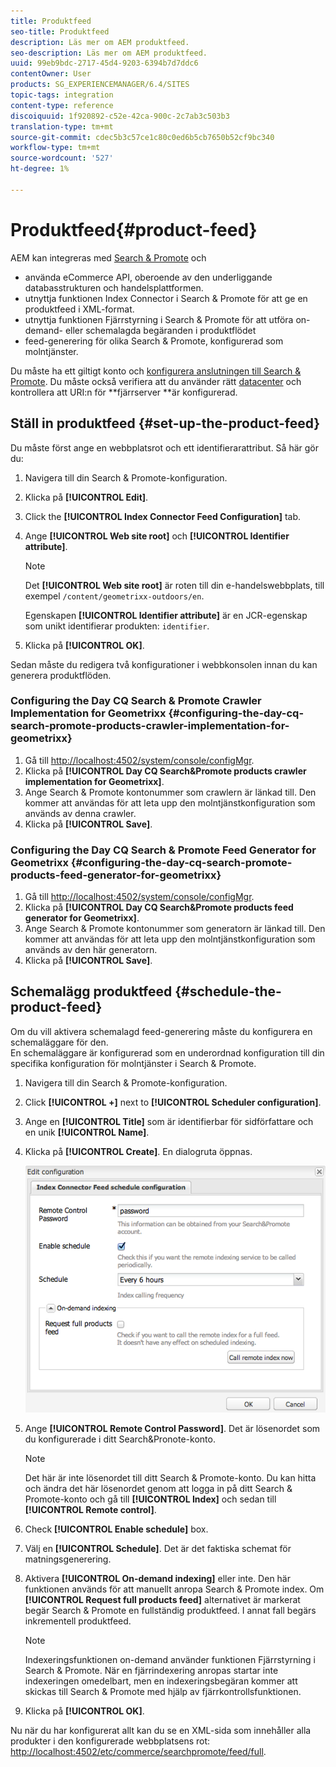 ```yaml
---
title: Produktfeed
seo-title: Produktfeed
description: Läs mer om AEM produktfeed.
seo-description: Läs mer om AEM produktfeed.
uuid: 99eb9bdc-2717-45d4-9203-6394b7d7ddc6
contentOwner: User
products: SG_EXPERIENCEMANAGER/6.4/SITES
topic-tags: integration
content-type: reference
discoiquuid: 1f920892-c52e-42ca-900c-2c7ab3c503b3
translation-type: tm+mt
source-git-commit: cdec5b3c57ce1c80c0ed6b5cb7650b52cf9bc340
workflow-type: tm+mt
source-wordcount: '527'
ht-degree: 1%

---
```



# Produktfeed{#product-feed}

AEM kan integreras med [Search &amp; Promote](https://www.adobe.com/solutions/testing-targeting/searchandpromote.html) och

* använda eCommerce API, oberoende av den underliggande databasstrukturen och handelsplattformen.
* utnyttja funktionen Index Connector i Search &amp; Promote för att ge en produktfeed i XML-format.
* utnyttja funktionen Fjärrstyrning i Search &amp; Promote för att utföra on-demand- eller schemalagda begäranden i produktflödet
* feed-generering för olika Search &amp; Promote, konfigurerad som molntjänster.

Du måste ha ett giltigt konto och [konfigurera anslutningen till Search &amp; Promote](/help/sites-administering/search-and-promote.md#configuring-the-connection-to-search-promote). Du måste också verifiera att du använder rätt [datacenter](/help/sites-administering/search-and-promote.md#configuring-the-data-center) och kontrollera att URI:n för **fjärrserver **är konfigurerad.

## Ställ in produktfeed {#set-up-the-product-feed}

Du måste först ange en webbplatsrot och ett identifierarattribut. Så här gör du:

1. Navigera till din Search &amp; Promote-konfiguration.
1. Klicka på **[!UICONTROL Edit]**.
1. Click the **[!UICONTROL Index Connector Feed Configuration]** tab.
1. Ange **[!UICONTROL Web site root]** och **[!UICONTROL Identifier attribute]**.

   >[!NOTE]
   >
   >Det **[!UICONTROL Web site root]** är roten till din e-handelswebbplats, till exempel `/content/geometrixx-outdoors/en`.
   >
   >Egenskapen **[!UICONTROL Identifier attribute]** är en JCR-egenskap som unikt identifierar produkten: `identifier`.

1. Klicka på **[!UICONTROL OK]**.

Sedan måste du redigera två konfigurationer i webbkonsolen innan du kan generera produktflöden.

### Configuring the Day CQ Search &amp; Promote Crawler Implementation for Geometrixx {#configuring-the-day-cq-search-promote-products-crawler-implementation-for-geometrixx}

1. Gå till [http://localhost:4502/system/console/configMgr](http://localhost:4502/system/console/configMgr).
1. Klicka på **[!UICONTROL Day CQ Search&Promote products crawler implementation for Geometrixx]**.
1. Ange Search &amp; Promote kontonummer som crawlern är länkad till. Den kommer att användas för att leta upp den molntjänstkonfiguration som används av denna crawler.
1. Klicka på **[!UICONTROL Save]**.

### Configuring the Day CQ Search &amp; Promote Feed Generator for Geometrixx {#configuring-the-day-cq-search-promote-products-feed-generator-for-geometrixx}

1. Gå till [http://localhost:4502/system/console/configMgr](http://localhost:4502/system/console/configMgr).
1. Klicka på **[!UICONTROL Day CQ Search&Promote products feed generator for Geometrixx]**.
1. Ange Search &amp; Promote kontonummer som generatorn är länkad till. Den kommer att användas för att leta upp den molntjänstkonfiguration som används av den här generatorn.
1. Klicka på **[!UICONTROL Save]**.

## Schemalägg produktfeed {#schedule-the-product-feed}

Om du vill aktivera schemalagd feed-generering måste du konfigurera en schemaläggare för den.\
En schemaläggare är konfigurerad som en underordnad konfiguration till din specifika konfiguration för molntjänster i Search &amp; Promote.

1. Navigera till din Search &amp; Promote-konfiguration.
1. Click **[!UICONTROL +]** next to **[!UICONTROL Scheduler configuration]**.
1. Ange en **[!UICONTROL Title]** som är identifierbar för sidförfattare och en unik **[!UICONTROL Name]**.
1. Klicka på **[!UICONTROL Create]**. En dialogruta öppnas.

   ![chlimage_1-108](assets/chlimage_1-108.png)

1. Ange **[!UICONTROL Remote Control Password]**. Det är lösenordet som du konfigurerade i ditt Search&amp;Pronote-konto.

   >[!NOTE]
   >
   >Det här är inte lösenordet till ditt Search &amp; Promote-konto. Du kan hitta och ändra det här lösenordet genom att logga in på ditt Search &amp; Promote-konto och gå till **[!UICONTROL Index]** och sedan till **[!UICONTROL Remote control]**.

1. Check **[!UICONTROL Enable schedule]** box.
1. Välj en **[!UICONTROL Schedule]**. Det är det faktiska schemat för matningsgenerering.
1. Aktivera **[!UICONTROL On-demand indexing]** eller inte. Den här funktionen används för att manuellt anropa Search &amp; Promote index. Om **[!UICONTROL Request full products feed]** alternativet är markerat begär Search &amp; Promote en fullständig produktfeed. I annat fall begärs inkrementell produktfeed.

   >[!NOTE]
   >
   >Indexeringsfunktionen on-demand använder funktionen Fjärrstyrning i Search &amp; Promote. När en fjärrindexering anropas startar inte indexeringen omedelbart, men en indexeringsbegäran kommer att skickas till Search &amp; Promote med hjälp av fjärrkontrollsfunktionen.

1. Klicka på **[!UICONTROL OK]**.

Nu när du har konfigurerat allt kan du se en XML-sida som innehåller alla produkter i den konfigurerade webbplatsens rot: [http://localhost:4502/etc/commerce/searchpromote/feed/full](http://localhost:4502/etc/commerce/searchpromote/feed/full).
